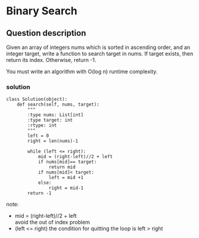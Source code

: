# Binary Search

## Question description
Given an array of integers nums which is sorted in ascending order, and an integer target, write a function to search target in nums. If target exists, then return its index. Otherwise, return -1.

You must write an algorithm with O(log n) runtime complexity.

### solution
```
class Solution(object):
    def search(self, nums, target):
        """
        :type nums: List[int]
        :type target: int
        :rtype: int
        """
        left = 0
        right = len(nums)-1
        
        while (left <= right):
            mid = (right-left)//2 + left
            if nums[mid]== target:
                return mid
            if nums[mid]< target:
                left = mid +1
            else: 
                right = mid-1
        return -1
```

note: 
* mid = (right-left)//2 + left    
   avoid the out of index problem
* (left <= right)
    the condition for quitting the loop is left > right 